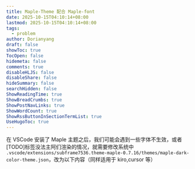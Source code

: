 ```yaml
---
title: Maple-Theme 配合 Maple-font
date: 2025-10-15T04:10:14+08:00
lastmod: 2025-10-15T04:10:14+08:00
tags:
  - problem
author: Dorianyang
draft: false
showToc: true
TocOpen: false
hidemeta: false
comments: true
disableHLJS: false
disableShare: false
hideSummary: false
searchHidden: false
ShowReadingTime: true
ShowBreadCrumbs: true
ShowPostNavLinks: true
ShowWordCount: true
ShowRssButtonInSectionTermList: true
UseHugoToc: true
---
```

在 VSCode 安装了 Maple 主题之后，我们可能会遇到一些字体不生效，或者\[TODO\]标签没法主阿们渲染的情况，就需要修改系统中 `.vscode/extensions/subframe7536.theme-maple-0.7.16/themes/maple-dark-color-theme.json`，改为以下内容（同样适用于 kiro,cursor 等）